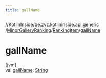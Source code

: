 ```yaml
---
title: gallName
---
```

//[KotlinInside](../../../../index.html)/[be.zvz.kotlininside.api.generic](../../index.html)
/[MinorGalleryRanking](../index.html)/[RankingItem](index.html)/[gallName](gall-name.html)

# gallName

[jvm]\
val [gallName](gall-name.html): [String](https://kotlinlang.org/api/latest/jvm/stdlib/kotlin/-string/index.html)




